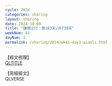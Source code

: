 ```yaml
---
cycle: 2024
categories: sharing
layout: sharing
date: 2024-10-09
title: "謙理之行：第283天/共730天"
weekNum: 41
dayNum: 3
permalink: /sharing/2024/wk41-day3-qianli.html
---
```

【經文梳理】  
[QLTITLE](QLLINK)

【背經經文】  
QLVERSE
